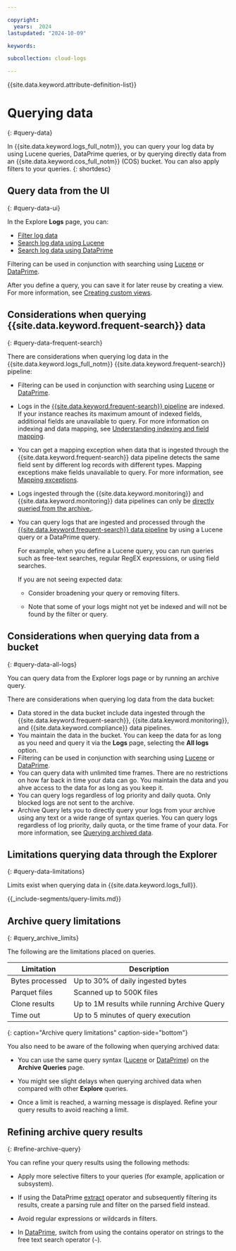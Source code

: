 ```yaml
---

copyright:
  years:  2024
lastupdated: "2024-10-09"

keywords:

subcollection: cloud-logs

---
```


{{site.data.keyword.attribute-definition-list}}


#  Querying data
{: #query-data}

In {{site.data.keyword.logs_full_notm}}, you can query your log data by using Lucene queries, DataPrime queries, or by querying directly data from an {{site.data.keyword.cos_full_notm}} (COS) bucket. You can also apply filters to your queries.
{: shortdesc}


## Query data from the UI
{: #query-data-ui}

In the Explore **Logs** page, you can:

* [Filter log data](/docs/cloud-logs?topic=cloud-logs-query-data-filter)
* [Search log data using Lucene](/docs/cloud-logs?topic=cloud-logs-query-data-lucene)
* [Search log data using DataPrime](/docs/cloud-logs?topic=cloud-logs-query-data-dataprime)

Filtering can be used in conjunction with searching using [Lucene](/docs/cloud-logs?topic=cloud-logs-query-data-lucene) or [DataPrime](/docs/cloud-logs?topic=cloud-logs-query-data-dataprime).

After you define a query, you can save it for later reuse by creating a view. For more information, see [Creating custom views](/docs/cloud-logs?topic=cloud-logs-custom_views&interface=ui#create_view).



##  Considerations when querying {{site.data.keyword.frequent-search}} data
{: #query-data-frequent-search}

There are considerations when querying log data in the {{site.data.keyword.logs_full_notm}} {{site.data.keyword.frequent-search}} pipeline:

- Filtering can be used in conjunction with searching using [Lucene](/docs/cloud-logs?topic=cloud-logs-query-data-lucene) or [DataPrime](/docs/cloud-logs?topic=cloud-logs-query-data-dataprime).
- Logs in the [{{site.data.keyword.frequent-search}} pipeline](/docs/cloud-logs?topic=cloud-logs-tco-optimizer) are indexed. If your instance reaches its maximum amount of indexed fields, additional fields are unavailable to query. For more information on indexing and data mapping, see [Understanding indexing and field mapping](/docs/cloud-logs?topic=cloud-logs-index-field-map).
- You can get a mapping exception when data that is ingested through the {{site.data.keyword.frequent-search}} data pipeline detects the same field sent by different log records with different types. Mapping exceptions make fields unavailable to query. For more information, see [Mapping exceptions](/docs/cloud-logs?topic=cloud-logs-query-mapping-exceptions).
- Logs ingested through the {{site.data.keyword.monitoring}} and {{site.data.keyword.monitoring}} data pipelines can only be [directly queried from the archive.](/docs/cloud-logs?topic=cloud-logs-query-archive-data-bucket&interface=ui).
- You can query logs that are ingested and processed through the [{{site.data.keyword.frequent-search}} data pipeline](/docs/cloud-logs?topic=cloud-logs-tco-optimizer) by using a Lucene query or a DataPrime query.

    For example, when you define a Lucene query, you can run queries such as free-text searches, regular RegEX expressions, or using field searches.

    If you are not seeing expected data:

    * Consider broadening your query or removing filters.

    * Note that some of your logs might not yet be indexed and will not be found by the filter or query.



##  Considerations when querying data from a bucket
{: #query-data-all-logs}

You can query data from the Explorer logs page or by running an archive query.

There are considerations when querying log data from the data bucket:

- Data stored in the data bucket include data ingested through the {{site.data.keyword.frequent-search}}, {{site.data.keyword.monitoring}}, and {{site.data.keyword.compliance}} data pipelines.
- You maintain the data in the bucket. You can keep the data for as long as you need and query it via the **Logs** page, selecting the **All logs** option.
- Filtering can be used in conjunction with searching using [Lucene](/docs/cloud-logs?topic=cloud-logs-query-data-lucene) or [DataPrime](/docs/cloud-logs?topic=cloud-logs-query-data-dataprime).
- You can query data with unlimited time frames. There are no restrictions on how far back in time your data can go. You maintain the data and you ahve access to the data for as long as you keep it.
- You can query logs regardless of log priority and daily quota. Only blocked logs are not sent to the archive.
- Archive Query lets you to directly query your logs from your archive using any text or a wide range of syntax queries. You can query logs regardless of log priority, daily quota, or the time frame of your data. For more information, see [Querying archived data](/docs/cloud-logs?topic=cloud-logs-query-archive-data-bucket&interface=ui).


## Limitations querying data through the Explorer
{: #query-data-limitations}

Limits exist when querying data in {{site.data.keyword.logs_full}}.


{{_include-segments/query-limits.md}}


## Archive query limitations
{: #query_archive_limits}

The following are the limitations placed on queries.

| Limitation | 	Description |
|---------|----------|
| Bytes processed |	Up to 30% of daily ingested bytes |
| Parquet files | Scanned	up to 500K files |
| Clone results |	Up to 1M results while running Archive Query |
| Time out |	Up to 5 minutes of query execution |
 {: caption="Archive query limitations" caption-side="bottom"}

You also need to be aware of the following when querying archived data:

* You can use the same query syntax ([Lucene](/docs/cloud-logs?topic=cloud-logs-query-data-lucene) or [DataPrime](/docs/cloud-logs?topic=cloud-logs-query-data-dataprime)) on the **Archive Queries** page.

* You might see slight delays when querying archived data when compared with other **Explore** queries.

* Once a limit is reached, a warning message is displayed. Refine your query results to avoid reaching a limit.


## Refining archive query results
{: #refine-archive-query}

You can refine your query results using the following methods:

* Apply more selective filters to your queries (for example, application or subsystem).

* If using the DataPrime [extract](/docs/cloud-logs?topic=cloud-logs-dataprime-ref#extract) operator and subsequently filtering its results, create a parsing rule and filter on the parsed field instead.

* Avoid regular expressions or wildcards in filters.

* In [DataPrime](/docs/cloud-logs?topic=cloud-logs-dataprime-ref), switch from using the contains operator on strings to the free text search operator (`~`).
